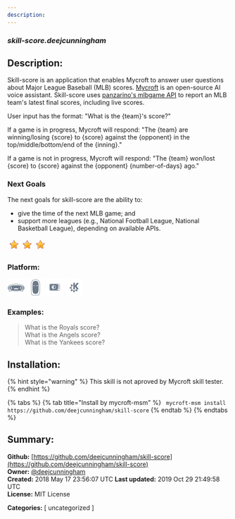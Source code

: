 ```yaml
---
description: 
---
```


### _skill-score.deejcunningham_  
## Description:  
Skill-score is an application that enables Mycroft to answer user questions about Major League Baseball (MLB) scores. [Mycroft](https://mycroft.ai) is an open-source AI voice assistant. Skill-score uses [panzarino's mlbgame API](https://github.com/panzarino/mlbgame) to report an MLB team's latest final scores, including live scores.

User input has the format:
"What is the {team}'s score?"

If a game is in progress, Mycroft will respond:
"The {team} are winning/losing {score} to {score} against the {opponent} in the top/middle/bottom/end of the {inning}."

If a game is not in progress, Mycroft will respond:
"The {team} won/lost {score} to {score} against the {opponent} {number-of-days} ago."

### Next Goals

The next goals for skill-score are the ability to:
* give the time of the next MLB game; and
* support more leagues (e.g., National Football League, National Basketball League), depending on available APIs.  
  
![](../.gitbook/assets/star.png)![](../.gitbook/assets/star.png)![](../.gitbook/assets/star.png)  
  
### Platform:  
 ![Mark I](../.gitbook/assets/mark-1-icon.png)  ![Mark II](../.gitbook/assets/mark-2-icon.png)  ![Picroft](../.gitbook/assets/picroft-icon.png)  ![plasmoid](../.gitbook/assets/kde.png)   
### Examples:  
> What is the Royals score?  
> What is the Angels score?  
> What is the Yankees score?  
  
## Installation:  
{% hint style="warning" %}
This skill is not aproved by Mycroft skill tester.
{% endhint %}
    
{% tabs %}
{% tab title="Install by mycroft-msm" %}
``` mycroft-msm install https://github.com/deejcunningham/skill-score```
{% endtab %}
  {% endtabs %}
    
## Summary:  
**Github:** [https://github.com/deejcunningham/skill-score](https://github.com/deejcunningham/skill-score)  
**Owner:** [@deejcunningham](https://github.com/deejcunningham)  
**Created:** 2018 May 17 23:56:07 UTC  **Last updated:** 2019 Oct 29 21:49:58 UTC  
**License:** MIT License  
  
**Categories:** [ uncategorized ]   
